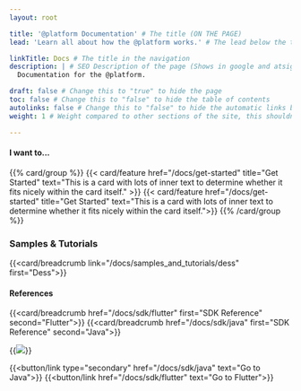 ```yaml
---
layout: root

title: '@platform Documentation' # The title (ON THE PAGE)
lead: 'Learn all about how the @platform works.' # The lead below the title (ON THE PAGE)

linkTitle: Docs # The title in the navigation
description: | # SEO Description of the page (Shows in google and atsign.dev search)
  Documentation for the @platform.

draft: false # Change this to "true" to hide the page
toc: false # Change this to "false" to hide the table of contents
autolinks: false # Change this to "false" to hide the automatic links below your content
weight: 1 # Weight compared to other sections of the site, this shouldn't affect anything on the facade

---
```


#### I want to...
{{% card/group %}}
  {{< card/feature href="/docs/get-started" title="Get Started" text="This is a card with lots of inner text to determine whether it fits nicely within the card itself." >}}
  {{< card/feature href="/docs/get-started" title="Get Started" text="This is a card with lots of inner text to determine whether it fits nicely within the card itself.">}}
{{% /card/group %}}

### Samples & Tutorials
{{<card/breadcrumb link="/docs/samples_and_tutorials/dess" first="Dess">}}
#### References
{{<card/breadcrumb href="/docs/sdk/flutter" first="SDK Reference" second="Flutter">}}
{{<card/breadcrumb href="/docs/sdk/java" first="SDK Reference" second="Java">}}

{{<image class="bg-white" src="https://atsign.dev/assets/img/@dev.png?sanitize=true" >}}

{{<button/link type="secondary" href="/docs/sdk/java" text="Go to Java">}}
{{<button/link href="/docs/sdk/flutter" text="Go to Flutter">}}
